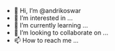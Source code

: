 - 👋 Hi, I’m @andrikoswar
- 👀 I’m interested in ...
- 🌱 I’m currently learning ...
- 💞️ I’m looking to collaborate on ...
- 📫 How to reach me ...

<!---
andrikoswar/andrikoswar is a ✨ special ✨ repository because its `README.md` (this file) appears on your GitHub profile.
You can click the Preview link to take a look at your changes.
--->
